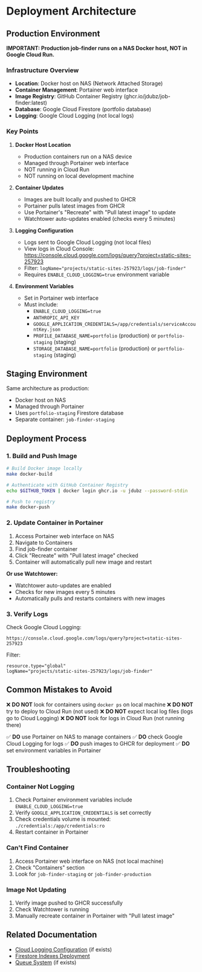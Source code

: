 # Deployment Architecture

## Production Environment

**IMPORTANT: Production job-finder runs on a NAS Docker host, NOT in Google Cloud Run.**

### Infrastructure Overview

- **Location**: Docker host on NAS (Network Attached Storage)
- **Container Management**: Portainer web interface
- **Image Registry**: GitHub Container Registry (ghcr.io/jdubz/job-finder:latest)
- **Database**: Google Cloud Firestore (portfolio database)
- **Logging**: Google Cloud Logging (not local logs)

### Key Points

1. **Docker Host Location**
   - Production containers run on a NAS device
   - Managed through Portainer web interface
   - NOT running in Cloud Run
   - NOT running on local development machine

2. **Container Updates**
   - Images are built locally and pushed to GHCR
   - Portainer pulls latest images from GHCR
   - Use Portainer's "Recreate" with "Pull latest image" to update
   - Watchtower auto-updates enabled (checks every 5 minutes)

3. **Logging Configuration**
   - Logs sent to Google Cloud Logging (not local files)
   - View logs in Cloud Console: https://console.cloud.google.com/logs/query?project=static-sites-257923
   - Filter: `logName="projects/static-sites-257923/logs/job-finder"`
   - Requires `ENABLE_CLOUD_LOGGING=true` environment variable

4. **Environment Variables**
   - Set in Portainer web interface
   - Must include:
     - `ENABLE_CLOUD_LOGGING=true`
     - `ANTHROPIC_API_KEY`
     - `GOOGLE_APPLICATION_CREDENTIALS=/app/credentials/serviceAccountKey.json`
     - `PROFILE_DATABASE_NAME=portfolio` (production) or `portfolio-staging` (staging)
     - `STORAGE_DATABASE_NAME=portfolio` (production) or `portfolio-staging` (staging)

## Staging Environment

Same architecture as production:
- Docker host on NAS
- Managed through Portainer
- Uses `portfolio-staging` Firestore database
- Separate container: `job-finder-staging`

## Deployment Process

### 1. Build and Push Image

```bash
# Build Docker image locally
make docker-build

# Authenticate with GitHub Container Registry
echo $GITHUB_TOKEN | docker login ghcr.io -u jdubz --password-stdin

# Push to registry
make docker-push
```

### 2. Update Container in Portainer

1. Access Portainer web interface on NAS
2. Navigate to Containers
3. Find job-finder container
4. Click "Recreate" with "Pull latest image" checked
5. Container will automatically pull new image and restart

**Or use Watchtower:**
- Watchtower auto-updates are enabled
- Checks for new images every 5 minutes
- Automatically pulls and restarts containers with new images

### 3. Verify Logs

Check Google Cloud Logging:
```
https://console.cloud.google.com/logs/query?project=static-sites-257923
```

Filter:
```
resource.type="global"
logName="projects/static-sites-257923/logs/job-finder"
```

## Common Mistakes to Avoid

❌ **DO NOT** look for containers using `docker ps` on local machine
❌ **DO NOT** try to deploy to Cloud Run (not used)
❌ **DO NOT** expect local log files (logs go to Cloud Logging)
❌ **DO NOT** look for logs in Cloud Run (not running there)

✅ **DO** use Portainer on NAS to manage containers
✅ **DO** check Google Cloud Logging for logs
✅ **DO** push images to GHCR for deployment
✅ **DO** set environment variables in Portainer

## Troubleshooting

### Container Not Logging

1. Check Portainer environment variables include `ENABLE_CLOUD_LOGGING=true`
2. Verify `GOOGLE_APPLICATION_CREDENTIALS` is set correctly
3. Check credentials volume is mounted: `./credentials:/app/credentials:ro`
4. Restart container in Portainer

### Can't Find Container

1. Access Portainer web interface on NAS (not local machine)
2. Check "Containers" section
3. Look for `job-finder-staging` or `job-finder-production`

### Image Not Updating

1. Verify image pushed to GHCR successfully
2. Check Watchtower is running
3. Manually recreate container in Portainer with "Pull latest image"

## Related Documentation

- [Cloud Logging Configuration](./cloud-logging.md) (if exists)
- [Firestore Indexes Deployment](./firestore-indexes-deployment.md)
- [Queue System](../queue-system.md) (if exists)
